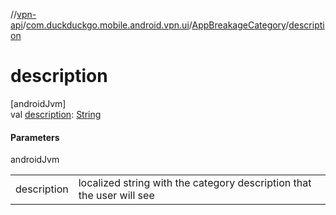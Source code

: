 //[vpn-api](../../../index.md)/[com.duckduckgo.mobile.android.vpn.ui](../index.md)/[AppBreakageCategory](index.md)/[description](description.md)

# description

[androidJvm]\
val [description](description.md): [String](https://kotlinlang.org/api/latest/jvm/stdlib/kotlin/-string/index.html)

#### Parameters

androidJvm

| | |
|---|---|
| description | localized string with the category description that the user will see |
